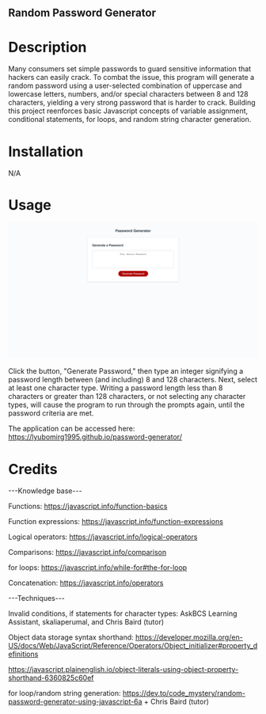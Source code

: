 ## Random Password Generator

# Description

Many consumers set simple passwords to guard sensitive information that hackers can easily crack. To combat the issue, this program will generate a random password using a user-selected combination of uppercase and lowercase letters, numbers, and/or special characters between 8 and 128 characters, yielding a very strong password that is harder to crack. Building this project reenforces basic Javascript concepts of variable assignment, conditional statements, for loops, and random string character generation. 

# Installation

N/A

# Usage

![alt text](./assets/images/password-generator.png)

Click the button, "Generate Password," then type an integer signifying a password length between (and including) 8 and 128 characters. Next, select at least one character type. Writing a password length less than 8 characters or greater than 128 characters, or not selecting any character types, will cause the program to run through the prompts again, until the password criteria are met. 

The application can be accessed here: https://lyubomirg1995.github.io/password-generator/

# Credits

---Knowledge base---

Functions: https://javascript.info/function-basics

Function expressions: https://javascript.info/function-expressions

Logical operators: https://javascript.info/logical-operators

Comparisons: https://javascript.info/comparison

for loops: https://javascript.info/while-for#the-for-loop

Concatenation: https://javascript.info/operators

---Techniques---

Invalid conditions, if statements for character types: AskBCS Learning Assistant, skaliaperumal, and Chris Baird (tutor)

Object data storage syntax shorthand: https://developer.mozilla.org/en-US/docs/Web/JavaScript/Reference/Operators/Object_initializer#property_definitions 
                        
  https://javascript.plainenglish.io/object-literals-using-object-property-shorthand-6360825c60ef

for loop/random string generation: https://dev.to/code_mystery/random-password-generator-using-javascript-6a + Chris Baird (tutor)




